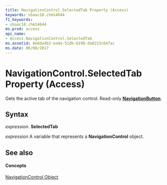 ```yaml
---
title: NavigationControl.SelectedTab Property (Access)
keywords: vbaac10.chm14644
f1_keywords:
- vbaac10.chm14644
ms.prod: access
api_name:
- Access.NavigationControl.SelectedTab
ms.assetid: 8e6da4b2-eada-51db-b198-da8213c647ac
ms.date: 06/08/2017
---
```



# NavigationControl.SelectedTab Property (Access)

Gets the active tab of the navigation control. Read-only  **[NavigationButton](navigationbutton-object-access.md)**.


## Syntax

 _expression_. **SelectedTab**

 _expression_ A variable that represents a **NavigationControl** object.


## See also


#### Concepts


[NavigationControl Object](navigationcontrol-object-access.md)

